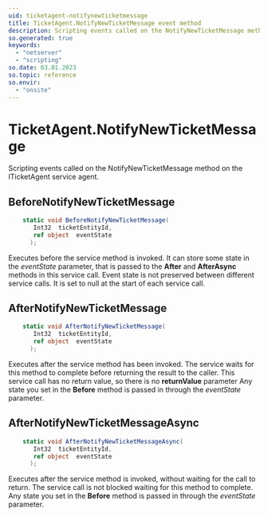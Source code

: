 ```yaml
---
uid: ticketagent-notifynewticketmessage
title: TicketAgent.NotifyNewTicketMessage event method
description: Scripting events called on the NotifyNewTicketMessage method on the TicketAgent service agent.
so.generated: true
keywords:
  - "netserver"
  - "scripting"
so.date: 03.01.2023
so.topic: reference
so.envir:
  - "onsite"
---
```

# TicketAgent.NotifyNewTicketMessage

Scripting events called on the <see cref='M:SuperOffice.CRM.Services.ITicketAgent.NotifyNewTicketMessage'>NotifyNewTicketMessage</see> method on the <see cref='ITicketAgent'>ITicketAgent</see>  service agent.

## BeforeNotifyNewTicketMessage
```cs
    static void BeforeNotifyNewTicketMessage(
       Int32  ticketEntityId,
       ref object  eventState
      );
```
Executes before the service method is invoked.
It can store some state in the *eventState* parameter, that is passed to the **After** and **AfterAsync** methods in this service call.
Event state is not preserved between different service calls. It is set to null at the start of each service call.
## AfterNotifyNewTicketMessage
```cs
    static void AfterNotifyNewTicketMessage(
       Int32  ticketEntityId,
       ref object  eventState
      );
```
Executes after the service method has been invoked. The service waits for this method to complete before returning the result to the caller.
This service call has no return value, so there is no **returnValue** parameter
Any state you set in the **Before** method is passed in through the *eventState* parameter.
## AfterNotifyNewTicketMessageAsync
```cs
    static void AfterNotifyNewTicketMessageAsync(
       Int32  ticketEntityId,
       ref object  eventState
      );
```
Executes after the service method is invoked, without waiting for the call to return.
The service call is not blocked waiting for this method to complete.
Any state you set in the **Before** method is passed in through the *eventState* parameter.

